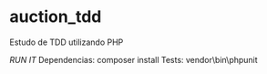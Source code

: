 # auction_tdd

Estudo de TDD utilizando PHP

*RUN IT*
Dependencias: composer install
Tests: vendor\bin\phpunit 
